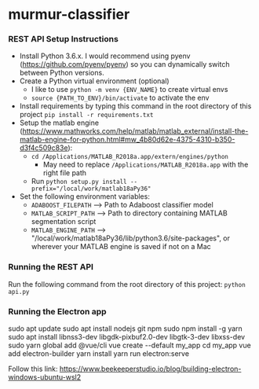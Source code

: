 # murmur-classifier

### REST API Setup Instructions

* Install Python 3.6.x. I would recommend using pyenv (https://github.com/pyenv/pyenv) so you can dynamically switch between Python versions.
* Create a Python virtual environment (optional) 
    * I like to use `python -m venv {ENV_NAME}` to create virtual envs
    * `source {PATH_TO_ENV}/bin/activate` to activate the env
* Install requirements by typing this command in the root directory of this project `pip install -r requirements.txt`
* Setup the matlab engine (https://www.mathworks.com/help/matlab/matlab_external/install-the-matlab-engine-for-python.html#mw_4b80d62e-4375-4310-b350-d3f4c509c83e):
    * `cd /Applications/MATLAB_R2018a.app/extern/engines/python`
        * May need to replace `/Applications/MATLAB_R2018a.app` with the right file path
    * Run `python setup.py install --prefix="/local/work/matlab18aPy36"`
* Set the following environment variables:
    * `ADABOOST_FILEPATH` --> Path to Adaboost classifier model
    * `MATLAB_SCRIPT_PATH` --> Path to directory containing MATLAB segmentation script
    * `MATLAB_ENGINE_PATH` --> "/local/work/matlab18aPy36/lib/python3.6/site-packages", or wherever your MATLAB engine is saved if not on a Mac

### Running the REST API

Run the following command from the root directory of this project: `python api.py`

### Running the Electron app

sudo apt update
sudo apt install nodejs git npm
sudo npm install -g yarn
sudo apt install libnss3-dev libgdk-pixbuf2.0-dev libgtk-3-dev libxss-dev
sudo yarn global add @vue/cli
vue create --default my_app
cd my_app
vue add electron-builder
yarn install
yarn run electron:serve

Follow this link: https://www.beekeeperstudio.io/blog/building-electron-windows-ubuntu-wsl2

